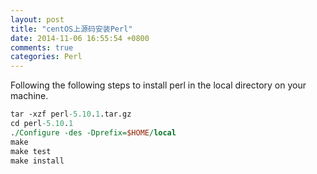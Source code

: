 ```yaml
---
layout: post
title: "centOS上源码安装Perl"
date: 2014-11-06 16:55:54 +0800
comments: true
categories: Perl
---
```

Following the following steps to install perl in the local directory on your machine.

```pl
tar -xzf perl-5.10.1.tar.gz
cd perl-5.10.1
./Configure -des -Dprefix=$HOME/local
make
make test
make install
```